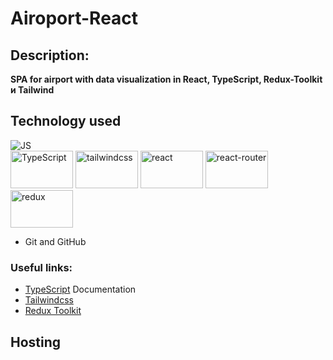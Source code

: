 # Airoport-React

## Description:
**SPA for airport with data visualization in React, TypeScript, Redux-Toolkit и Tailwind**

## Technology used
![JS](https://img.shields.io/badge/JS-JavaScript-blue?style=for-the-badge&logo=js&logoColor=white) </br>
<img src="https://www.vectorlogo.zone/logos/typescriptlang/typescriptlang-ar21.svg" alt="TypeScript" width="100" height="60"/>
<img src="https://www.vectorlogo.zone/logos/tailwindcss/tailwindcss-ar21.svg" alt="tailwindcss" width="100" height="60"/>
<img src="https://www.vectorlogo.zone/logos/reactjs/reactjs-ar21.svg" alt="react" width="100" height="60"/> 
<img src="https://github.com/leungwensen/svg-icon/blob/master/dist/svg/logos/react-router.svg" alt="react-router" width="100" height="60"/> 
<img src="https://github.com/prplx/svg-logos/blob/master/svg/redux.svg" alt="redux" width="100" height="60"/>
- Git and GitHub

### Useful links:
- [TypeScript](https://www.typescriptlang.org/) Documentation
- [Tailwindcss](https://tailwindcss.com/)
- [Redux Toolkit](https://redux-toolkit.js.org/)

## Hosting
